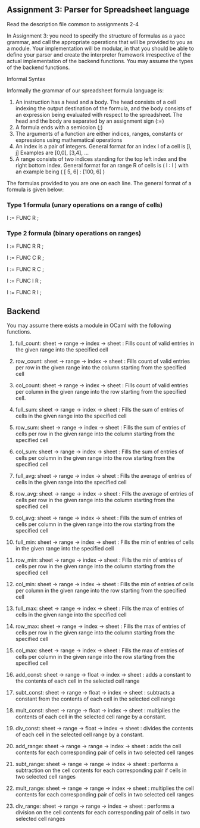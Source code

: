 ## Assignment 3: Parser for Spreadsheet language
Read the description file common to assignments 2-4

In Assignment 3: you need to specify the structure of formulas as a yacc grammar, and call the appropriate operations that will be provided to you as a module.  Your implementation will be modular, in that you should be able to define your parser and create the interpreter framework irrespective of the actual implementation of the backend functions.  You may assume the types of the backend functions.

Informal Syntax



Informally the grammar of our spreadsheet formula language is:

1. An instruction has a head and a body. The head consists of a cell indexing the output destination of the formula, and the body consists of an expression  being evaluated with respect to the spreadsheet. The head and the body are separated by an assignment sign (:=)
2. A formula ends with a semicolon (;)
3. The arguments of a function are either indices, ranges, constants or expressions using mathematical operations
4. An index is a pair of integers.  General format for an index I of a cell is [i, j]   Examples are [0,0], [3,4], …
5. A range consists of two indices standing for the top left index and the right bottom index. General format for an range R of cells is ( I : I ) with an example being ( [ 5, 6] : [100, 6] )

The formulas provided to you are one on each line. The general format of a formula is given below:



### Type 1 formula (unary operations on a range of cells)

I := FUNC  R  ;



### Type 2 formula (binary operations on ranges)

I := FUNC R R ;

I := FUNC  C R ;

I := FUNC R C ;

I := FUNC  I R ;

I := FUNC R I ;




## Backend



You may assume there exists a module in OCaml with the following functions. 

1. full_count: sheet -> range -> index -> sheet : Fills count of valid entries in the given range into the specified cell
2. row_count: sheet -> range -> index -> sheet : Fills count of valid entries per row in the given range into the column starting from the specified cell
3. col_count: sheet -> range -> index -> sheet : Fills count of valid entries per column in the given range into the row starting from the specified cell.


4. full_sum: sheet -> range -> index -> sheet : Fills the sum of entries of cells in the given range into the specified cell
5. row_sum: sheet -> range -> index -> sheet : Fills the sum of entries of cells per row in the given range into the column starting from the specified cell
6. col_sum: sheet -> range -> index -> sheet : Fills the sum of entries of cells per column in the given range into the row starting from the specified cell


7. full_avg: sheet -> range -> index -> sheet : Fills the average of entries of cells in the given range into the specified cell
8. row_avg: sheet -> range -> index -> sheet : Fills the average of entries of cells per row in the given range into the column starting from the specified cell
9. col_avg: sheet -> range -> index -> sheet :  Fills the sum of entries of cells per column in the given range into the row starting from the specified cell


10. full_min: sheet -> range -> index -> sheet : Fills the min of entries of cells in the given range into the specified cell
11. row_min: sheet -> range -> index -> sheet : Fills the min of entries of cells per row in the given range into the column starting from the specified cell
12. col_min: sheet -> range -> index -> sheet : Fills the min of entries of cells per column in the given range into the row starting from the specified cell


13. full_max: sheet -> range -> index -> sheet : Fills the max of entries of cells in the given range into the specified cell
14. row_max: sheet -> range -> index -> sheet : Fills the max of entries of cells per row in the given range into the column starting from the specified cell
15. col_max: sheet -> range -> index -> sheet : Fills the max of entries of cells per column in the given range into the row starting from the specified cell


16. add_const: sheet -> range -> float -> index -> sheet : adds a constant to the contents of each cell in the selected cell range
17. subt_const: sheet -> range -> float -> index -> sheet : subtracts a constant from the contents of each cell in the selected cell range
18. mult_const: sheet -> range -> float -> index -> sheet : multiplies the contents of each cell in the selected cell range by a constant.
19. div_const: sheet -> range -> float -> index -> sheet : divides the contents of each cell in the selected cell range by a constant.


20. add_range: sheet -> range -> range -> index -> sheet : adds the cell contents for each corresponding pair of cells in two selected cell ranges
21. subt_range: sheet -> range -> range -> index -> sheet : performs a subtraction on the cell contents for each corresponding pair if cells in two selected cell ranges
22. mult_range: sheet -> range -> range -> index -> sheet : multiplies the cell contents for each corresponding pair of cells in two selected cell ranges
23. div_range: sheet -> range -> range -> index -> sheet : performs a division on the cell contents for each corresponding pair  of cells in two selected cell ranges

